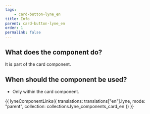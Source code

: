 ```yaml
---
tags: 
    - card-button-lyne_en
title: Info
parent: card-button-lyne_en
order: 1
permalink: false
---
```


## What does the component do?
It is part of the card component.

## When should the component be used?
* Only within the card component.

{{ lyneComponentLinks({
  translations: translations["en"].lyne,
  mode: "parent",
  collection: collections.lyne_components_card_en
}) }}